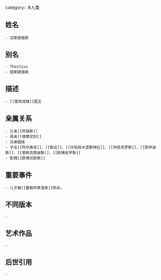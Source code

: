 category:: #人类
## 姓名
	- 忒斯提俄斯
## 别名
	- Thestius
	- 提斯提俄斯
## 描述
	- [[普琉戎城]]国王
## 亲属关系
	- 父亲[[阿瑞斯]]
	- 母亲[[德摩尼刻]]
	- 兄弟姐妹
	- 子女[[阿尔泰亚]]、[[勒达]]、[[许珀耳木涅斯特拉]]、[[伊菲克罗斯]]、[[欧伊波斯]]、[[普勒克西波斯]]、[[欧律皮罗斯]]
	- 配偶[[欧律忒弥斯]]
## 重要事件
	- 儿子被[[墨勒阿革洛斯]]所杀。
## 不同版本
	-
## 艺术作品
	-
## 后世引用
	-
